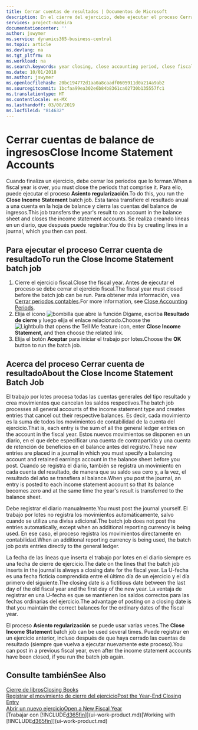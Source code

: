 ```yaml
---
title: Cerrar cuentas de resultados | Documentos de Microsoft
description: En el cierre del ejercicio, debe ejecutar el proceso Cerrar resultados para cerrar los periodos contables que componen el ejercicio.
services: project-madeira
documentationcenter: ''
author: jswymer
ms.service: dynamics365-business-central
ms.topic: article
ms.devlang: na
ms.tgt_pltfrm: na
ms.workload: na
ms.search.keywords: year closing, close accounting period, close fiscal year, bank account detailed trial balance
ms.date: 10/01/2018
ms.author: jswymer
ms.openlocfilehash: 20bc194772d1aa0a8caadf0605911d0a214a9ab2
ms.sourcegitcommit: 1bcfaa99ea302e6b84b8361ca02730b135557fc1
ms.translationtype: HT
ms.contentlocale: es-MX
ms.lasthandoff: 03/08/2019
ms.locfileid: "814632"
---
```

# <a name="close-income-statement-accounts"></a><span data-ttu-id="64e12-103">Cerrar cuentas de balance de ingresos</span><span class="sxs-lookup"><span data-stu-id="64e12-103">Close Income Statement Accounts</span></span>
<span data-ttu-id="64e12-104">Cuando finaliza un ejercicio, debe cerrar los periodos que lo forman.</span><span class="sxs-lookup"><span data-stu-id="64e12-104">When a fiscal year is over, you must close the periods that comprise it.</span></span> <span data-ttu-id="64e12-105">Para ello, puede ejecutar el proceso **Asiento regularización**.</span><span class="sxs-lookup"><span data-stu-id="64e12-105">To do this, you run the **Close Income Statement** batch job.</span></span> <span data-ttu-id="64e12-106">Esta tarea transfiere el resultado anual a una cuenta en la hoja de balance y cierra las cuentas del balance de ingresos.</span><span class="sxs-lookup"><span data-stu-id="64e12-106">This job transfers the year's result to an account in the balance sheet and closes the income statement accounts.</span></span> <span data-ttu-id="64e12-107">Se realiza creando líneas en un diario, que después puede registrar.</span><span class="sxs-lookup"><span data-stu-id="64e12-107">You do this by creating lines in a journal, which you then can post.</span></span>

## <a name="to-run-the-close-income-statement-batch-job"></a><span data-ttu-id="64e12-108">Para ejecutar el proceso Cerrar cuenta de resultado</span><span class="sxs-lookup"><span data-stu-id="64e12-108">To run the Close Income Statement batch job</span></span>
1. <span data-ttu-id="64e12-109">Cierre el ejercicio fiscal.</span><span class="sxs-lookup"><span data-stu-id="64e12-109">Close the fiscal year.</span></span> <span data-ttu-id="64e12-110">Antes de ejecutar el proceso se debe cerrar el ejercicio fiscal.</span><span class="sxs-lookup"><span data-stu-id="64e12-110">The fiscal year must closed before the batch job can be run.</span></span> <span data-ttu-id="64e12-111">Para obtener más información, vea [Cerrar periodos contables](year-close-account-periods.md).</span><span class="sxs-lookup"><span data-stu-id="64e12-111">For more information, see [Close Accounting Periods](year-close-account-periods.md).</span></span>
2. <span data-ttu-id="64e12-112">Elija el icono ![bombilla que abre la función Dígame](media/ui-search/search_small.png "Dígame que desea hacer"), escriba **Resultado de cierre** y luego elija el enlace relacionado.</span><span class="sxs-lookup"><span data-stu-id="64e12-112">Choose the ![Lightbulb that opens the Tell Me feature](media/ui-search/search_small.png "Tell me what you want to do") icon, enter **Close Income Statement**, and then choose the related link.</span></span>
3. <span data-ttu-id="64e12-113">Elija el botón **Aceptar** para iniciar el trabajo por lotes.</span><span class="sxs-lookup"><span data-stu-id="64e12-113">Choose the **OK** button to run the batch job.</span></span>

## <a name="about-the-close-income-statement-batch-job"></a><span data-ttu-id="64e12-114">Acerca del proceso Cerrar cuenta de resultado</span><span class="sxs-lookup"><span data-stu-id="64e12-114">About the Close Income Statement Batch Job</span></span>
<span data-ttu-id="64e12-115">El trabajo por lotes procesa todas las cuentas generales del tipo resultado y crea movimientos que cancelan los saldos respectivos.</span><span class="sxs-lookup"><span data-stu-id="64e12-115">The batch job processes all general accounts of the income statement type and creates entries that cancel out their respective balances.</span></span> <span data-ttu-id="64e12-116">Es decir, cada movimiento es la suma de todos los movimientos de contabilidad de la cuenta del ejercicio.</span><span class="sxs-lookup"><span data-stu-id="64e12-116">That is, each entry is the sum of all the general ledger entries on the account in the fiscal year.</span></span> <span data-ttu-id="64e12-117">Estos nuevos movimientos se disponen en un diario, en el que debe especificar una cuenta de contrapartida y una cuenta de retención de beneficios en el balance antes del registro.</span><span class="sxs-lookup"><span data-stu-id="64e12-117">These new entries are placed in a journal in which you must specify a balancing account and retained earnings account in the balance sheet before you post.</span></span> <span data-ttu-id="64e12-118">Cuando se registra el diario, también se registra un movimiento en cada cuenta del resultado, de manera que su saldo sea cero y, a la vez, el resultado del año se transfiera al balance.</span><span class="sxs-lookup"><span data-stu-id="64e12-118">When you post the journal, an entry is posted to each income statement account so that its balance becomes zero and at the same time the year's result is transferred to the balance sheet.</span></span>

<span data-ttu-id="64e12-119">Debe registrar el diario manualmente.</span><span class="sxs-lookup"><span data-stu-id="64e12-119">You must post the journal yourself.</span></span> <span data-ttu-id="64e12-120">El trabajo por lotes no registra los movimientos automáticamente, salvo cuando se utiliza una divisa adicional.</span><span class="sxs-lookup"><span data-stu-id="64e12-120">The batch job does not post the entries automatically, except when an additional reporting currency is being used.</span></span> <span data-ttu-id="64e12-121">En ese caso, el proceso registra los movimientos directamente en contabilidad.</span><span class="sxs-lookup"><span data-stu-id="64e12-121">When an additional reporting currency is being used, the batch job posts entries directly to the general ledger.</span></span>

<span data-ttu-id="64e12-122">La fecha de las líneas que inserta el trabajo por lotes en el diario siempre es una fecha de cierre de ejercicio.</span><span class="sxs-lookup"><span data-stu-id="64e12-122">The date on the lines that the batch job inserts in the journal is always a closing date for the fiscal year.</span></span> <span data-ttu-id="64e12-123">La U-fecha es una fecha ficticia comprendida entre el último día de un ejercicio y el día primero del siguiente.</span><span class="sxs-lookup"><span data-stu-id="64e12-123">The closing date is a fictitious date between the last day of the old fiscal year and the first day of the new year.</span></span> <span data-ttu-id="64e12-124">La ventaja de registrar en una U-fecha es que se mantienen los saldos correctos para las fechas ordinarias del ejercicio.</span><span class="sxs-lookup"><span data-stu-id="64e12-124">The advantage of posting on a closing date is that you maintain the correct balances for the ordinary dates of the fiscal year.</span></span>

<span data-ttu-id="64e12-125">El proceso **Asiento regularización** se puede usar varias veces.</span><span class="sxs-lookup"><span data-stu-id="64e12-125">The **Close Income Statement** batch job can be used several times.</span></span> <span data-ttu-id="64e12-126">Puede registrar en un ejercicio anterior, incluso después de que haya cerrado las cuentas de resultado (siempre que vuelva a ejecutar nuevamente este proceso).</span><span class="sxs-lookup"><span data-stu-id="64e12-126">You can post in a previous fiscal year, even after the income statement accounts have been closed, if you run the batch job again.</span></span>

## <a name="see-also"></a><span data-ttu-id="64e12-127">Consulte también</span><span class="sxs-lookup"><span data-stu-id="64e12-127">See Also</span></span>
[<span data-ttu-id="64e12-128">Cierre de libros</span><span class="sxs-lookup"><span data-stu-id="64e12-128">Closing Books</span></span>](year-close-books.md)  
[<span data-ttu-id="64e12-129">Registrar el movimiento de cierre del ejercicio</span><span class="sxs-lookup"><span data-stu-id="64e12-129">Post the Year-End Closing Entry</span></span>](year-how-post-year-end-close-entry.md)  
[<span data-ttu-id="64e12-130">Abrir un nuevo ejercicio</span><span class="sxs-lookup"><span data-stu-id="64e12-130">Open a New Fiscal Year</span></span>](finance-how-open-new-fiscal-year.md)  
<span data-ttu-id="64e12-131">[Trabajar con [!INCLUDE[d365fin](includes/d365fin_md.md)]](ui-work-product.md)</span><span class="sxs-lookup"><span data-stu-id="64e12-131">[Working with [!INCLUDE[d365fin](includes/d365fin_md.md)]](ui-work-product.md)</span></span>

